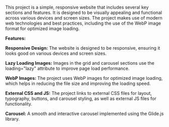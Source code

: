 This project is a simple, responsive website that includes several key sections and features. It is designed to be visually appealing and functional across various devices and screen sizes. The project makes use of modern web technologies and best practices, including the use of the WebP image format for optimized image loading.

**Features:**

**Responsive Design:** 
The website is designed to be responsive, ensuring it looks good on various devices and screen sizes.

**Lazy Loading Images:** 
Images in the grid and carousel sections use the loading="lazy" attribute to improve page load performance.

**WebP Images:**
 The project uses WebP images for optimized image loading, which helps in reducing the file size and improving the loading speed.
 
**External CSS and JS:** 
The project links to external CSS files for layout, typography, buttons, and carousel styling, as well as external JS files for functionality.

**Carousel:** A smooth and interactive carousel implemented using the Glide.js library.
